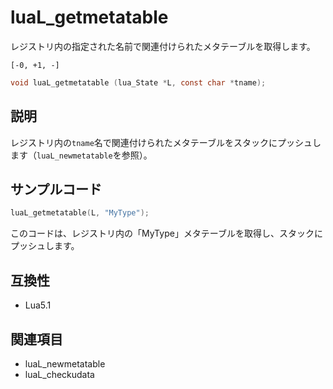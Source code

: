 # luaL_getmetatable

レジストリ内の指定された名前で関連付けられたメタテーブルを取得します。

`[-0, +1, -]`

```c
void luaL_getmetatable (lua_State *L, const char *tname);
```

## 説明

レジストリ内の`tname`名で関連付けられたメタテーブルをスタックにプッシュします（`luaL_newmetatable`を参照）。

## サンプルコード

```c
luaL_getmetatable(L, "MyType");
```

このコードは、レジストリ内の「MyType」メタテーブルを取得し、スタックにプッシュします。

## 互換性

- Lua5.1

## 関連項目

- luaL_newmetatable
- luaL_checkudata